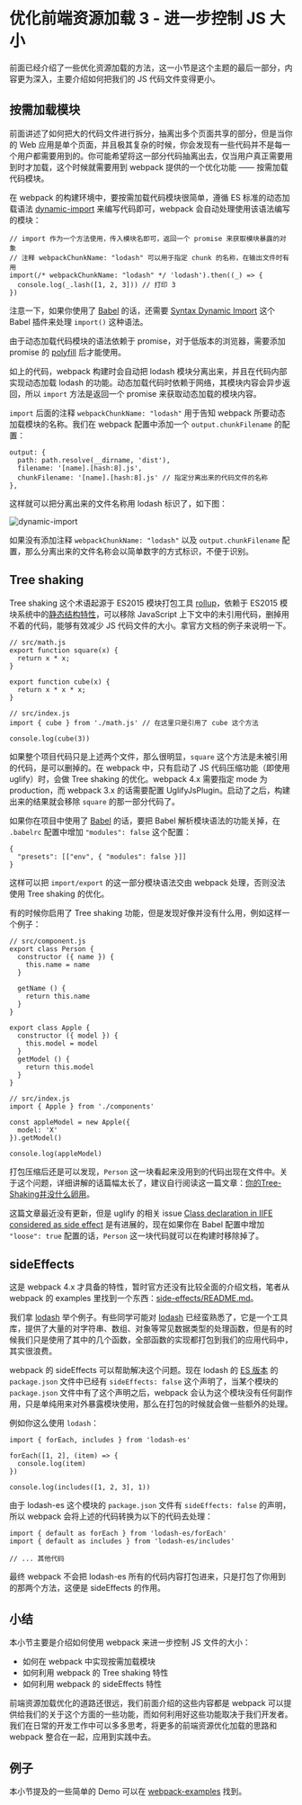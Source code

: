 # 优化前端资源加载 3 - 进一步控制 JS 大小

前面已经介绍了一些优化资源加载的方法，这一小节是这个主题的最后一部分，内容更为深入，主要介绍如何把我们的 JS 代码文件变得更小。

## 按需加载模块

前面讲述了如何把大的代码文件进行拆分，抽离出多个页面共享的部分，但是当你的 Web 应用是单个页面，并且极其复杂的时候，你会发现有一些代码并不是每一个用户都需要用到的。你可能希望将这一部分代码抽离出去，仅当用户真正需要用到时才加载，这个时候就需要用到 webpack 提供的一个优化功能 —— 按需加载代码模块。

在 webpack 的构建环境中，要按需加载代码模块很简单，遵循 ES 标准的动态加载语法 [dynamic-import](https://github.com/tc39/proposal-dynamic-import) 来编写代码即可，webpack 会自动处理使用该语法编写的模块：

```
// import 作为一个方法使用，传入模块名即可，返回一个 promise 来获取模块暴露的对象
// 注释 webpackChunkName: "lodash" 可以用于指定 chunk 的名称，在输出文件时有用
import(/* webpackChunkName: "lodash" */ 'lodash').then((_) => { 
  console.log(_.lash([1, 2, 3])) // 打印 3
})

```

注意一下，如果你使用了 [Babel](http://babeljs.io/) 的话，还需要 [Syntax Dynamic Import](https://babeljs.io/docs/plugins/syntax-dynamic-import/) 这个 Babel 插件来处理 `import()` 这种语法。

由于动态加载代码模块的语法依赖于 promise，对于低版本的浏览器，需要添加 promise 的 [polyfill](https://github.com/stefanpenner/es6-promise) 后才能使用。

如上的代码，webpack 构建时会自动把 lodash 模块分离出来，并且在代码内部实现动态加载 lodash 的功能。动态加载代码时依赖于网络，其模块内容会异步返回，所以 `import` 方法是返回一个 promise 来获取动态加载的模块内容。

`import` 后面的注释 `webpackChunkName: "lodash"` 用于告知 webpack 所要动态加载模块的名称。我们在 webpack 配置中添加一个 `output.chunkFilename` 的配置：

```
output: {
  path: path.resolve(__dirname, 'dist'),
  filename: '[name].[hash:8].js',
  chunkFilename: '[name].[hash:8].js' // 指定分离出来的代码文件的名称
},

```

这样就可以把分离出来的文件名称用 lodash 标识了，如下图：

![dynamic-import](https://p1-jj.byteimg.com/tos-cn-i-t2oaga2asx/gold-user-assets/2018/3/19/1623c0221f015c5d~tplv-t2oaga2asx-jj-mark:1512:0:0:0:q75.png?w=1148&h=216&f=png&s=86642)

如果没有添加注释 `webpackChunkName: "lodash"` 以及 `output.chunkFilename` 配置，那么分离出来的文件名称会以简单数字的方式标识，不便于识别。

## Tree shaking

Tree shaking 这个术语起源于 ES2015 模块打包工具 [rollup](https://github.com/rollup/rollup)，依赖于 ES2015 模块系统中的[静态结构特性](http://exploringjs.com/es6/ch_modules.html#static-module-structure)，可以移除 JavaScript 上下文中的未引用代码，删掉用不着的代码，能够有效减少 JS 代码文件的大小。拿官方文档的例子来说明一下。

```
// src/math.js
export function square(x) {
  return x * x;
}

export function cube(x) {
  return x * x * x;
}

// src/index.js
import { cube } from './math.js' // 在这里只是引用了 cube 这个方法

console.log(cube(3))

```

如果整个项目代码只是上述两个文件，那么很明显，`square` 这个方法是未被引用的代码，是可以删掉的。在 webpack 中，只有启动了 JS 代码压缩功能（即使用 uglify）时，会做 Tree shaking 的优化。webpack 4.x 需要指定 mode 为 production，而 webpack 3.x 的话需要配置 UglifyJsPlugin。启动了之后，构建出来的结果就会移除 `square` 的那一部分代码了。

如果你在项目中使用了 [Babel](http://babeljs.io/) 的话，要把 Babel 解析模块语法的功能关掉，在 `.babelrc` 配置中增加 `"modules": false` 这个配置：

```
{
  "presets": [["env", { "modules": false }]]
}

```

这样可以把 `import/export` 的这一部分模块语法交由 webpack 处理，否则没法使用 Tree shaking 的优化。

有的时候你启用了 Tree shaking 功能，但是发现好像并没有什么用，例如这样一个例子：

```
// src/component.js
export class Person {
  constructor ({ name }) {
    this.name = name
  }

  getName () {
    return this.name
  }
}

export class Apple {
  constructor ({ model }) {
    this.model = model
  }
  getModel () {
    return this.model
  }
}

// src/index.js
import { Apple } from './components'

const appleModel = new Apple({
  model: 'X'
}).getModel()

console.log(appleModel)

```

打包压缩后还是可以发现，`Person` 这一块看起来没用到的代码出现在文件中。关于这个问题，详细讲解的话篇幅太长了，建议自行阅读这一篇文章：[你的Tree-Shaking并没什么卵用](https://zhuanlan.zhihu.com/p/32831172)。

这篇文章最近没有更新，但是 uglify 的相关 issue [Class declaration in IIFE considered as side effect](https://github.com/mishoo/UglifyJS2/issues/1261) 是有进展的，现在如果你在 Babel 配置中增加 `"loose": true` 配置的话，`Person` 这一块代码就可以在构建时移除掉了。

## sideEffects

这是 webpack 4.x 才具备的特性，暂时官方还没有比较全面的介绍文档，笔者从 webpack 的 examples 里找到一个东西：[side-effects/README.md](https://github.com/webpack/webpack/blob/master/examples/side-effects/README.md)。

我们拿 [lodash](https://github.com/lodash/lodash) 举个例子。有些同学可能对 [lodash](https://github.com/lodash/lodash) 已经蛮熟悉了，它是一个工具库，提供了大量的对字符串、数组、对象等常见数据类型的处理函数，但是有的时候我们只是使用了其中的几个函数，全部函数的实现都打包到我们的应用代码中，其实很浪费。

webpack 的 sideEffects 可以帮助解决这个问题。现在 lodash 的 [ES 版本](https://www.npmjs.com/package/lodash-es) 的 `package.json` 文件中已经有 `sideEffects: false` 这个声明了，当某个模块的 `package.json` 文件中有了这个声明之后，webpack 会认为这个模块没有任何副作用，只是单纯用来对外暴露模块使用，那么在打包的时候就会做一些额外的处理。

例如你这么使用 `lodash`：

```
import { forEach, includes } from 'lodash-es'

forEach([1, 2], (item) => {
  console.log(item)
})

console.log(includes([1, 2, 3], 1))

```

由于 lodash-es 这个模块的 `package.json` 文件有 `sideEffects: false` 的声明，所以 webpack 会将上述的代码转换为以下的代码去处理：

```
import { default as forEach } from 'lodash-es/forEach'
import { default as includes } from 'lodash-es/includes'

// ... 其他代码

```

最终 webpack 不会把 lodash-es 所有的代码内容打包进来，只是打包了你用到的那两个方法，这便是 sideEffects 的作用。

## 小结

本小节主要是介绍如何使用 webpack 来进一步控制 JS 文件的大小：

*   如何在 webpack 中实现按需加载模块
*   如何利用 webpack 的 Tree shaking 特性
*   如何利用 webpack 的 sideEffects 特性

前端资源加载优化的道路还很远，我们前面介绍的这些内容都是 webpack 可以提供给我们的关于这个方面的一些功能，而如何利用好这些功能取决于我们开发者。我们在日常的开发工作中可以多多思考，将更多的前端资源优化加载的思路和 webpack 整合在一起，应用到实践中去。

## 例子

本小节提及的一些简单的 Demo 可以在 [webpack-examples](https://github.com/teabyii/webpack-examples) 找到。